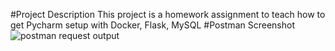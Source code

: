 #Project Description
This project is a homework assignment to teach how to get Pycharm setup with Docker, Flask, MySQL
#Postman Screenshot
![postman request output](screenshots/postman.png)